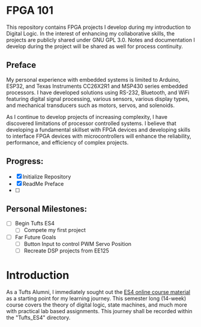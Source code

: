 # FPGA 101
This repository contains FPGA projects I develop during my introduction to Digital Logic. In the interest of enhancing my collaborative skills, the projects are publicly shared under GNU GPL 3.0. Notes and documentation I develop during the project will be shared as well for process continuity.

## Preface
My personal experience with embedded systems is limited to Arduino, ESP32, and Texas Instruments CC26X2R1 and MSP430 series embedded processors. I have developed solutions using RS-232, Bluetooth, and WiFi featuring digital signal processing, various sensors, various display types, and mechanical transducers such as motors, servos, and solenoids. 

As I continue to develop projects of increasing complexity, I have discovered limitations of processor controlled systems.  I believe that developing a fundamental skillset with FPGA devices and developing skills to interface FPGA devices with microcontrollers will enhance the reliability, performance, and efficiency of complex projects.

## Progress:

 - [x] Initialize Repository
 - [x] ReadMe Preface
 - [ ] 

## Personal Milestones:

 - [ ] Begin Tufts ES4 
	 - [ ] Compete my first project
 - [ ] Far Future Goals
	 - [ ] Button Input to control PWM Servo Position
	 - [ ] Recreate DSP projects from EE125

# Introduction

As a Tufts Alumni, I immediately sought out the [ES4 online course material](http://www.ece.tufts.edu/es/4/) as a starting point for my learning journey. This semester long (14-week) course covers the theory of digital logic, state machines, and much more with practical lab based assignments. This journey shall be recorded within the "Tufts_ES4" directory.